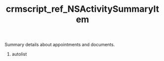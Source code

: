 ﻿---
title: crmscript_ref_NSActivitySummaryItem
description: NSActivitySummaryItem
intellisense: Void.NSActivitySummaryItem
keywords: NSActivitySummaryItem
so.topic: reference
---

Summary details about appointments and documents.

1. autolist 

